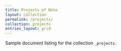 ```yaml
---
title: Projects of Note
layout: collection
permalink: /projects/
collection: projects
entries_layout: grid
---
```

Sample document listing for the collection `_projects`.
